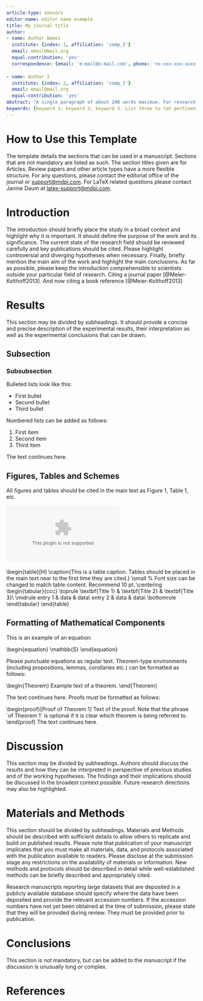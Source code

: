 ```yaml
---
article-type: sensors
editor-name: editor name example
title: My journal title
author:
- name: Author Name1
  institute: {index: 1, affiliation: 'comp_2'}
  email: email@mail.org
  equal-contribution: 'yes'
  correspondence: {email: 'e-mail@e-mail.com', phone: '+x-xxx-xxx-xxxx', address: 'addr1'}

- name: Author 2
  institute: {index: 2, affiliation: 'comp_1'}
  email: email@mail.org
  equal-contribution: 'yes'
abstract: "A single paragraph of about 200 words maximum. For research articles, abstracts should give a pertinent overview of the work. We strongly encourage authors to use the following style of structured abstracts, but without headings: 1) Background: Place the question addressed in a broad context and highlight the purpose of the study; 2) Methods: Describe briefly the main methods or treatments applied; 3) Results: Summarize the article's main findings; and 4) Conclusion: Indicate the main conclusions or interpretations. The abstract should be an objective representation of the article: it must not contain results which are not presented and substantiated in the main text and should not exaggerate the main conclusions."
keywords: [keyword 1; keyword 2; keyword 3. List three to ten pertinent keywords specific to the article, yet reasonably common within the subject discipline.]
---
```


# How to Use this Template

The template details the sections that can be used in a manuscript. Sections that are not mandatory are listed as such. The section titles given are for Articles. Review papers and other article types have a more flexible structure. For any questions, please contact the editorial office of the journal or support@mdpi.com. For LaTeX related questions please contact Janine Daum at latex-support@mdpi.com.

# Introduction

The introduction should briefly place the study in a broad context and highlight why it is important. It should define the purpose of the work and its significance. The current state of the research field should be reviewed carefully and key publications should be cited. Please highlight controversial and diverging hypotheses when necessary. Finally, briefly mention the main aim of the work and highlight the main conclusions. As far as possible, please keep the introduction comprehensible to scientists outside your particular field of research. Citing a journal paper [@Meier-Kolthoff2013]. And now citing a book reference [@Meier-Kolthoff2013]

# Results

This section may be divided by subheadings. It should provide a concise and precise description of the experimental results, their interpretation as well as the experimental conclusions that can be drawn.

## Subsection

### Subsubsection

Bulleted lists look like this:

- First bullet
- Second bullet
- Third bullet

Numbered lists can be added as follows:

1. First item
2. Second item
3. Third item

The text continues here.

## Figures, Tables and Schemes

All figures and tables should be cited in the main text as Figure 1, Table 1, etc.

![This is a figure, Schemes follow the same formatting. If there are multiple panels, they should be listed as: (\textbf{a}) Description of what is contained in the first panel. (\textbf{b}) Description of what is contained in the second panel. Figures should be placed in the main text near to the first time they are cited. A caption on a single line should be centered.](logo-mdpi.eps)

\begin{table}[H]
\caption{This is a table caption. Tables should be placed in the main text near to the first time they are cited.}
\small % Font size can be changed to match table content. Recommend 10 pt.
\centering
\begin{tabular}{ccc}
\toprule
\textbf{Title 1}	& \textbf{Title 2}	& \textbf{Title 3}\\
\midrule
entry 1		& data			& data\\
entry 2		& data			& data\\
\bottomrule
\end{tabular}
\end{table}

## Formatting of Mathematical Components

This is an example of an equation:

\begin{equation}
\mathbb{S}
\end{equation}

Please punctuate equations as regular text. Theorem-type environments (including propositions, lemmas, corollaries etc.) can be formatted as follows:

\begin{Theorem}
Example text of a theorem.
\end{Theorem}

The text continues here. Proofs must be formatted as follows:

\begin{proof}[Proof of Theorem 1]
Text of the proof. Note that the phrase `of Theorem 1' is optional if it is clear which theorem is being referred to.
\end{proof}
The text continues here.

# Discussion

This section may be divided by subheadings. Authors should discuss the results and how they can be interpreted in perspective of previous studies and of the working hypotheses. The findings and their implications should be discussed in the broadest context possible. Future research directions may also be highlighted.

# Materials and Methods

This section should be divided by subheadings. Materials and Methods should be described with sufficient details to allow others to replicate and build on published results. Please note that publication of your manuscript implicates that you must make all materials, data, and protocols associated with the publication available to readers. Please disclose at the submission stage any restrictions on the availability of materials or information. New methods and protocols should be described in detail while well-established methods can be briefly described and appropriately cited.

Research manuscripts reporting large datasets that are deposited in a publicly available database should specify where the data have been deposited and provide the relevant accession numbers. If the accession numbers have not yet been obtained at the time of submission, please state that they will be provided during review. They must be provided prior to publication.

# Conclusions

This section is not mandatory, but can be added to the manuscript if the discussion is unusually long or complex.




# References

